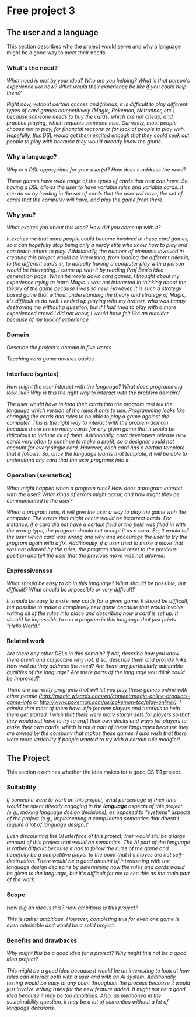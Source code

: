 # Free project 3

## The user and a language
This section describes who the project would serve and why a language might be a
good way to meet their needs.


### What's the need?
_What need is met by your idea? Who are you helping? What is that person's
experience like now? What would their experience be like if you could help 
them?_

_Right now, without certain access and friends, it is difficult to play
different types of card games competitively (Magic, Pokemon, Netrunner,
etc.) because someone needs to buy the cards, which are not cheap, and
practice playing, which requires someone else. Currently, most people
choose not to play, for financial reasons or for lack of people to play
with. Hopefully, this DSL would get them excited enough that they could 
seek out people to play with because they would already know the game._

### Why a language?
_Why is a DSL appropriate for your user(s)? How does it address the need?_

_These games have wide range of the types of cards that that can have. So,
having a DSL allows the user to have variable rules and variable cards. It
can do so by loading in the set of cards that the user will have, the set
of cards that the computer will have, and play the game from there._

### Why you?
_What excites you about this idea? How did you come up with it?_

_It excites me that more people could become involved in these card games,
so it can hopefully stop being only a nerdy elite who know how to play and
can teach others to play. Additionally, the number of elements involved
in creating this project would be interesting, from loading the different
rules in, to the different cards in, to actually having a computer play
with a person would be interesting. I came up with it by reading Prof Ben's
idea generation page. When he wrote down card games, I thought about my
experience trying to learn Magic. I was not interested in thinking about
the theory of the game because I was so new. However, it is such a 
strategy based game that without understanding the theory and strategy of
Magic, it's difficult to do well. I ended up playing with my brother,
who was happy destroying me without a question, but if I had tried to
play with a more experienced crowd I did not know, I would have felt like
an outsider because of my lack of experience._

### Domain
_Describe the project's domain in five words._

_Teaching card game novices basics_

### Interface (syntax)
_How might the user interact with the language? What does programming look 
like? Why is this the right way to interact with the problem domain?_ 

_The user would have to load their cards into the program and tell the language
which version of the rules it ants to use. Programming looks like changing the
cards and rules to be able to play a game against the computer. This is the
right way to interact with the problem domain because there are so many cards
for any given game that it would be ridiculous to include all of them.
Additionally, card developers release new cards very often to continue to make
a profit, so a designer could not account for every single card. However, each
card has a certain template that it follows. So, once the language learns
that template, it will be able to understand any card that the user programs
into it._

### Operation (semantics)
_What might happen when a program runs? How does a program interact with the
user? What kinds of errors might occur, and how might they be communicated to
the user?_

_When a program runs, it will give the user a way to play the game with the
computer. The errors that might occur would be incorrect cards. For instance,
if a card did not have a certain field or the field was filled in with the
wrong type, the program should not accept it as a card. So, it would tell
the user which card was wrong and why and encourage the user to try the 
program again with a fix. Additionally, if a user tried to make a move that
was not allowed by the rules, the program should reset to the previous
position and tell the user that the previous move was not allowed._

### Expressiveness
_What should be easy to do in this language? What should be possible, but
difficult? What should be impossible or very difficult?_

_It should be easy to make new cards for a given game. It shoud be difficult,
but possible to make a completely new game because that would involve writing
all of the rules into place and describing how a card is set up. It should be
impossible to run a program in this language that just prints "Hello World."_

### Related work
_Are there any other DSLs in this domain? If not, describe how you know there
aren't and conjecture why not. If so, describe them and provide links. How well 
do they address the need? Are there any particularly admirable qualities of the
language? Are there parts of the language you think could be improved?_

_There are currently programs that will let you play these games online with
other people (http://magic.wizards.com/en/content/magic-online-products-game-info
or http://www.pokemon.com/us/pokemon-tcg/play-online/). I admire that most of
them have info for new players and tutorials to help them get started. I wish
that there were more starter sets for players so that they would not have to
try to craft their own decks and ways for players to make their own cards, which
is not a part of these languages because they are owned by the company that
makes these games. I also wish that there were more variablity if people wanted
to try with a certain rule modified._

## The Project
This section examines whether the idea makes for a good CS 111 project.


### Suitability
_If someone were to work on this project, what percentage of their time would be
spent directly engaging in the **language** aspects of this project (e.g.,
making language design decisions), as opposed to "systems" aspects of the
project (e.g., implementing a complicated semantics that doesn't require a lot
of language design)?_

_Even discounting the UI interface of this project, ther would still be a large
amount of this project that would be semantics. The AI part of the language is
rather difficult because it has to follow the rules of the game and hopefully
be a competitive player to the point that it's moves are not self-destruction.
There would be a good amount of intereacting with the language design decisoins
by determining how the rules and cards would be given to the language, but it's
difficult for me to see this as the main part of the work._

### Scope
_How big an idea is this? How ambitious is this project?_

_This is rather ambitious. However, completing this for even one game is even
admirable and would be a solid project._

### Benefits and drawbacks
_Why might this be a good idea for a project? Why might this not be a good idea 
project?_

_This might be a good idea because it would be an interesting to look at how rules
can interact both with a user and with an AI system. Additionally, testing would be
easy at any point throughout the process because it would just involve writing
rules for the new feature added. It might not be a good idea because it may be too 
ambitious. Also, as mentioned in the sustainability question, it may be a lot of 
semantics without a lot of language decisions._
